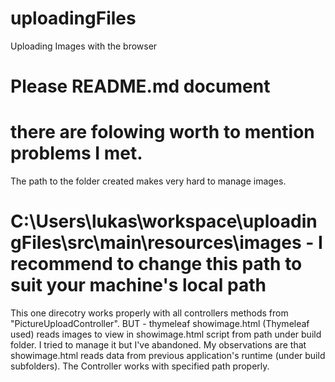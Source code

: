 # uploadingFiles
Uploading Images  with the browser
# Please README.md document
# there are folowing worth to mention problems I met.
The path to the folder created makes very hard to manage images. 
# C:\Users\lukas\workspace\uploadingFiles\src\main\resources\images   - I recommend to change this path to suit your machine's local path
This one direcotry works properly with all controllers methods from "PictureUploadController".
BUT - thymeleaf showimage.html (Thymeleaf used) reads images to view in showimage.html script from path under build folder. 
I tried to manage it but I've abandoned. My observations are that showimage.html reads data from previous application's runtime (under build subfolders).
The Controller works with specified path properly.
